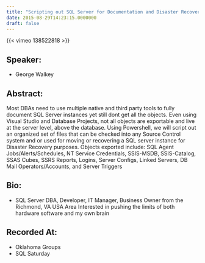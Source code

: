 ```yaml
---
title: "Scripting out SQL Server for Documentation and Disaster Recovery"
date: 2015-08-29T14:23:15.0000000
draft: false
---
```


{{< vimeo 138522818 >}}

## Speaker:

 - George Walkey

## Abstract:

<p>
	Most DBAs need to use multiple native and third party tools to fully document SQL Server instances yet still dont get all the objects.
	Even using Visual Studio and Database Projects, not all objects are exportable and live at the server level, above the database.
	Using Powershell, we will script out an organized set of files that can be checked into any Source Control system and or used for moving or recovering a SQL server instance for Disaster Recovery purposes.
	Objects exported include: SQL Agent Jobs/Alerts/Schedules, NT Service Credentials, SSIS-MSDB, SSIS-Catalog, SSAS Cubes, SSRS Reports, Logins, Server Configs, Linked Servers, DB Mail Operators/Accounts, and Server Triggers
</p>

## Bio:

 - <p>
	SQL Server DBA, Developer, IT Manager, Business Owner from the Richmond, VA USA Area
		Interested in pushing the limits of both hardware software and my own brain
</p>

## Recorded At:

 - Oklahoma Groups
 - SQL Saturday

